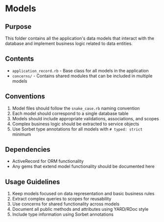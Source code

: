 # Models

## Purpose
This folder contains all the application's data models that interact with the database and implement business logic related to data entities.

## Contents
- `application_record.rb` - Base class for all models in the application
- `concerns/` - Contains shared modules that can be included in multiple models

## Conventions
1. Model files should follow the `snake_case.rb` naming convention
2. Each model should correspond to a single database table
3. Models should include appropriate validations, associations, and scopes
4. Complex business logic should be extracted to service objects
5. Use Sorbet type annotations for all models with `# typed: strict` minimum

## Dependencies
- ActiveRecord for ORM functionality
- Any gems that extend model functionality should be documented here

## Usage Guidelines
1. Keep models focused on data representation and basic business rules
2. Extract complex queries to scopes for reusability
3. Use concerns for shared functionality across models
4. Document all public methods and attributes using YARD/RDoc style
5. Include type information using Sorbet annotations
